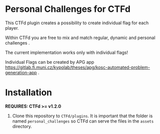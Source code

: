 # Personal Challenges for CTFd

This CTFd plugin creates a possibility to create individual flag for each player.

Within CTFd you are free to mix and match regular, dynamic and personal challenges .

The current implementation works only with individual flags!

Individual Flags can be created by APG app https://gitlab.fi.muni.cz/kypolab/theses/apg/kosc-automated-problem-generation-app .


# Installation

**REQUIRES: CTFd >= v1.2.0**

1. Clone this repository to `CTFd/plugins`. It is important that the folder is
   named `personal_challenges` so CTFd can serve the files in the `assets`
   directory.

